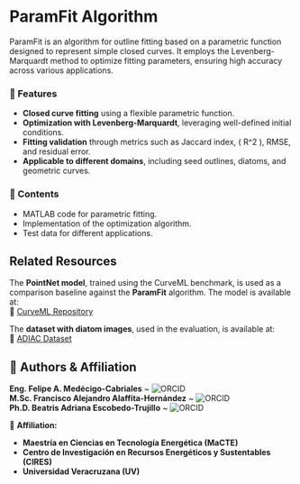 # ParamFit Algorithm  

ParamFit is an algorithm for outline fitting based on a parametric function designed to represent simple closed curves. It employs the Levenberg-Marquardt method to optimize fitting parameters, ensuring high accuracy across various applications.  

### 🚀 Features  
- **Closed curve fitting** using a flexible parametric function.  
- **Optimization with Levenberg-Marquardt**, leveraging well-defined initial conditions.  
- **Fitting validation** through metrics such as Jaccard index, \( R^2 \), RMSE, and residual error.  
- **Applicable to different domains**, including seed outlines, diatoms, and geometric curves.  

### 📂 Contents  
- MATLAB code for parametric fitting.  
- Implementation of the optimization algorithm.  
- Test data for different applications.  


## Related Resources  

The **PointNet model**, trained using the CurveML benchmark, is used as a comparison baseline against the **ParamFit** algorithm. The model is available at:  
🔗 [CurveML Repository](https://gitlab.com/4ndr3aR/CurveML)  

The **dataset with diatom images**, used in the evaluation, is available at:  
📂 [ADIAC Dataset](https://websites.rbge.org.uk/ADIAC/pubdat/downloads/)  


## 👥 Authors & Affiliation  

**Eng. Felipe A. Medécigo-Cabriales**  ~ ![ORCID](https://img.shields.io/badge/ORCID-0009--0005--0619--3290-green?logo=orcid)  
**M.Sc. Francisco Alejandro Alaffita-Hernández**  ~ ![ORCID](https://img.shields.io/badge/ORCID-0000--0002--7971--6356-green?logo=orcid)  
**Ph.D. Beatris Adriana Escobedo-Trujillo**  ~ ![ORCID](https://img.shields.io/badge/ORCID-0000--0002--8937--3019-green?logo=orcid)  

🔬 **Affiliation:**  
- **Maestría en Ciencias en Tecnología Energética (MaCTE)**  
- **Centro de Investigación en Recursos Energéticos y Sustentables (CIRES)**  
- **Universidad Veracruzana (UV)**  


